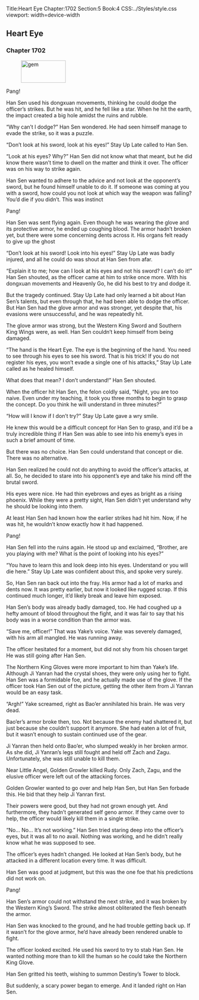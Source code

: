 Title:Heart Eye 
Chapter:1702 
Section:5 
Book:4 
CSS:../Styles/style.css 
viewport: width=device-width
  
## Heart Eye
### Chapter 1702
  
<figure>
	<img src="../Images/gem.gif" alt="gem" id="gem" width="120" height="60" />
</figure>
  

  
Pang!

Han Sen used his dongxuan movements, thinking he could dodge the officer’s strikes. But he was hit, and he fell like a star. When he hit the earth, the impact created a big hole amidst the ruins and rubble.

“Why can’t I dodge?” Han Sen wondered. He had seen himself manage to evade the strike, so it was a puzzle.

“Don’t look at his sword, look at his eyes!” Stay Up Late called to Han Sen.

“Look at his eyes? Why?” Han Sen did not know what that meant, but he did know there wasn’t time to dwell on the matter and think it over. The officer was on his way to strike again.

Han Sen wanted to adhere to the advice and not look at the opponent’s sword, but he found himself unable to do it. If someone was coming at you with a sword, how could you not look at which way the weapon was falling? You’d die if you didn’t. This was instinct

Pang!

Han Sen was sent flying again. Even though he was wearing the glove and its protective armor, he ended up coughing blood. The armor hadn’t broken yet, but there were some concerning dents across it. His organs felt ready to give up the ghost

“Don’t look at his sword! Look into his eyes!” Stay Up Late was badly injured, and all he could do was shout at Han Sen from afar.

“Explain it to me; how can I look at his eyes and not his sword? I can’t do it!” Han Sen shouted, as the officer came at him to strike once more. With his dongxuan movements and Heavenly Go, he did his best to try and dodge it.

But the tragedy continued. Stay Up Late had only learned a bit about Han Sen’s talents, but even through that, he had been able to dodge the officer. But Han Sen had the glove armor and was stronger, yet despite that, his evasions were unsuccessful, and he was repeatedly hit.

The glove armor was strong, but the Western King Sword and Southern King Wings were, as well. Han Sen couldn’t keep himself from being damaged.

“The hand is the Heart Eye. The eye is the beginning of the hand. You need to see through his eyes to see his sword. That is his trick! If you do not register his eyes, you won’t evade a single one of his attacks,” Stay Up Late called as he healed himself.

What does that mean? I don’t understand!” Han Sen shouted.

When the officer hit Han Sen, the felon coldly said, “Night, you are too naive. Even under my teaching, it took you three months to begin to grasp the concept. Do you think he will understand in three minutes?”

“How will I know if I don’t try?” Stay Up Late gave a wry smile.

He knew this would be a difficult concept for Han Sen to grasp, and it’d be a truly incredible thing if Han Sen was able to see into his enemy’s eyes in such a brief amount of time.

But there was no choice. Han Sen could understand that concept or die. There was no alternative.

Han Sen realized he could not do anything to avoid the officer’s attacks, at all. So, he decided to stare into his opponent’s eye and take his mind off the brutal sword.

His eyes were nice. He had thin eyebrows and eyes as bright as a rising phoenix. While they were a pretty sight, Han Sen didn’t yet understand why he should be looking into them.

At least Han Sen had known how the earlier strikes had hit him. Now, if he was hit, he wouldn’t know exactly how it had happened.

Pang!

Han Sen fell into the ruins again. He stood up and exclaimed, “Brother, are you playing with me? What is the point of looking into his eyes?”

“You have to learn this and look deep into his eyes. Understand or you will die here.” Stay Up Late was confident about this, and spoke very surely.

So, Han Sen ran back out into the fray. His armor had a lot of marks and dents now. It was pretty earlier, but now it looked like rugged scrap. If this continued much longer, it’d likely break and leave him exposed.

Han Sen’s body was already badly damaged, too. He had coughed up a hefty amount of blood throughout the fight, and it was fair to say that his body was in a worse condition than the armor was.

“Save me, officer!” That was Yake’s voice. Yake was severely damaged, with his arm all mangled. He was running away.

The officer hesitated for a moment, but did not shy from his chosen target He was still going after Han Sen.

The Northern King Gloves were more important to him than Yake’s life. Although Ji Yanran had the crystal shoes, they were only using her to fight. Han Sen was a formidable foe, and he actually made use of the glove. If the officer took Han Sen out of the picture, getting the other item from Ji Yanran would be an easy task.

“Argh!” Yake screamed, right as Bao’er annihilated his brain. He was very dead.

Bao’er’s armor broke then, too. Not because the enemy had shattered it, but just because she couldn’t support it anymore. She had eaten a lot of fruit, but it wasn’t enough to sustain continued use of the gear.

Ji Yanran then held onto Bao’er, who slumped weakly in her broken armor. As she did, Ji Yanran’s legs still fought and held off Zach and Zagu. Unfortunately, she was still unable to kill them.

Near Little Angel, Golden Growler killed Rudy. Only Zach, Zagu, and the elusive officer were left out of the attacking forces.

Golden Growler wanted to go over and help Han Sen, but Han Sen forbade this. He bid that they help Ji Yanran first.

Their powers were good, but they had not grown enough yet. And furthermore, they hadn’t generated self geno armor. If they came over to help, the officer would likely kill them in a single strike.

“No… No… It’s not working.” Han Sen tried staring deep into the officer’s eyes, but it was all to no avail. Nothing was working, and he didn’t really know what he was supposed to see.

The officer’s eyes hadn’t changed. He looked at Han Sen’s body, but he attacked in a different location every time. It was difficult.

Han Sen was good at judgment, but this was the one foe that his predictions did not work on.

Pang!

Han Sen’s armor could not withstand the next strike, and it was broken by the Western King’s Sword. The strike almost obliterated the flesh beneath the armor.

Han Sen was knocked to the ground, and he had trouble getting back up. If it wasn’t for the glove armor, he’d have already been rendered unable to fight.

The officer looked excited. He used his sword to try to stab Han Sen. He wanted nothing more than to kill the human so he could take the Northern King Glove.

Han Sen gritted his teeth, wishing to summon Destiny’s Tower to block.

But suddenly, a scary power began to emerge. And it landed right on Han Sen.